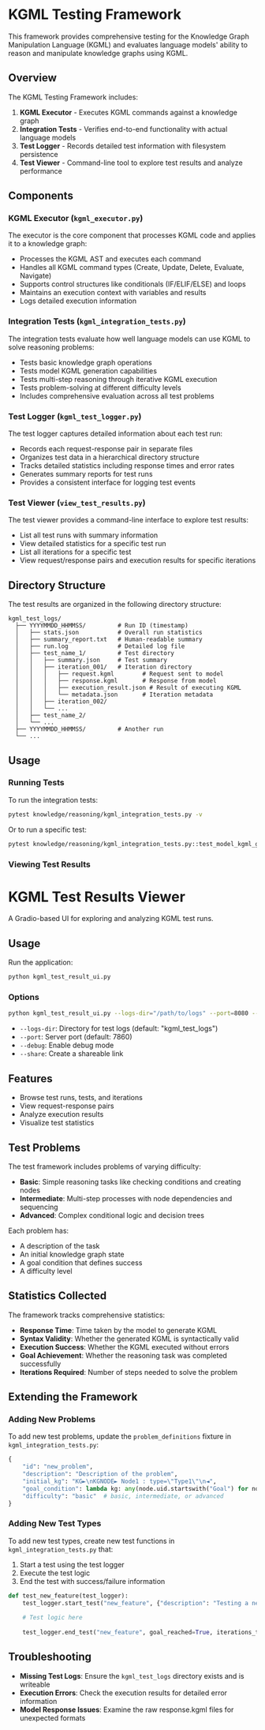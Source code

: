 # KGML Testing Framework

This framework provides comprehensive testing for the Knowledge Graph Manipulation Language (KGML) and evaluates language models' ability to reason and manipulate knowledge graphs using KGML.

## Overview

The KGML Testing Framework includes:

1. **KGML Executor** - Executes KGML commands against a knowledge graph
2. **Integration Tests** - Verifies end-to-end functionality with actual language models
3. **Test Logger** - Records detailed test information with filesystem persistence
4. **Test Viewer** - Command-line tool to explore test results and analyze performance

## Components

### KGML Executor (`kgml_executor.py`)

The executor is the core component that processes KGML code and applies it to a knowledge graph:

- Processes the KGML AST and executes each command
- Handles all KGML command types (Create, Update, Delete, Evaluate, Navigate)
- Supports control structures like conditionals (IF/ELIF/ELSE) and loops
- Maintains an execution context with variables and results
- Logs detailed execution information

### Integration Tests (`kgml_integration_tests.py`)

The integration tests evaluate how well language models can use KGML to solve reasoning problems:

- Tests basic knowledge graph operations
- Tests model KGML generation capabilities
- Tests multi-step reasoning through iterative KGML execution
- Tests problem-solving at different difficulty levels
- Includes comprehensive evaluation across all test problems

### Test Logger (`kgml_test_logger.py`)

The test logger captures detailed information about each test run:

- Records each request-response pair in separate files
- Organizes test data in a hierarchical directory structure
- Tracks detailed statistics including response times and error rates
- Generates summary reports for test runs
- Provides a consistent interface for logging test events

### Test Viewer (`view_test_results.py`)

The test viewer provides a command-line interface to explore test results:

- List all test runs with summary information
- View detailed statistics for a specific test run
- List all iterations for a specific test
- View request/response pairs and execution results for specific iterations

## Directory Structure

The test results are organized in the following directory structure:

```
kgml_test_logs/
  ├── YYYYMMDD_HHMMSS/         # Run ID (timestamp)
  │   ├── stats.json           # Overall run statistics
  │   ├── summary_report.txt   # Human-readable summary
  │   ├── run.log              # Detailed log file
  │   ├── test_name_1/         # Test directory
  │   │   ├── summary.json     # Test summary
  │   │   ├── iteration_001/   # Iteration directory
  │   │   │   ├── request.kgml        # Request sent to model
  │   │   │   ├── response.kgml       # Response from model
  │   │   │   ├── execution_result.json # Result of executing KGML
  │   │   │   └── metadata.json       # Iteration metadata
  │   │   ├── iteration_002/
  │   │   └── ...
  │   ├── test_name_2/
  │   └── ...
  ├── YYYYMMDD_HHMMSS/         # Another run
  └── ...
```

## Usage

### Running Tests

To run the integration tests:

```bash
pytest knowledge/reasoning/kgml_integration_tests.py -v
```

Or to run a specific test:

```bash
pytest knowledge/reasoning/kgml_integration_tests.py::test_model_kgml_generation -v
```

### Viewing Test Results

# KGML Test Results Viewer

A Gradio-based UI for exploring and analyzing KGML test runs.
## Usage

Run the application:

```bash
python kgml_test_result_ui.py
```

### Options

```bash
python kgml_test_result_ui.py --logs-dir="/path/to/logs" --port=8080 --debug --share
```

- `--logs-dir`: Directory for test logs (default: "kgml_test_logs")
- `--port`: Server port (default: 7860)
- `--debug`: Enable debug mode
- `--share`: Create a shareable link

## Features

- Browse test runs, tests, and iterations
- View request-response pairs
- Analyze execution results
- Visualize test statistics

## Test Problems

The test framework includes problems of varying difficulty:

- **Basic**: Simple reasoning tasks like checking conditions and creating nodes
- **Intermediate**: Multi-step processes with node dependencies and sequencing
- **Advanced**: Complex conditional logic and decision trees

Each problem has:
- A description of the task
- An initial knowledge graph state
- A goal condition that defines success
- A difficulty level

## Statistics Collected

The framework tracks comprehensive statistics:

- **Response Time**: Time taken by the model to generate KGML
- **Syntax Validity**: Whether the generated KGML is syntactically valid
- **Execution Success**: Whether the KGML executed without errors
- **Goal Achievement**: Whether the reasoning task was completed successfully
- **Iterations Required**: Number of steps needed to solve the problem

## Extending the Framework

### Adding New Problems

To add new test problems, update the `problem_definitions` fixture in `kgml_integration_tests.py`:

```python
{
    "id": "new_problem",
    "description": "Description of the problem",
    "initial_kg": "KG►\nKGNODE► Node1 : type=\"Type1\"\n◄",
    "goal_condition": lambda kg: any(node.uid.startswith("Goal") for node in kg.query_nodes()),
    "difficulty": "basic"  # basic, intermediate, or advanced
}
```

### Adding New Test Types

To add new test types, create new test functions in `kgml_integration_tests.py` that:

1. Start a test using the test logger
2. Execute the test logic
3. End the test with success/failure information

```python
def test_new_feature(test_logger):
    test_logger.start_test("new_feature", {"description": "Testing a new feature"})
    
    # Test logic here
    
    test_logger.end_test("new_feature", goal_reached=True, iterations_to_goal=1)
```

## Troubleshooting

- **Missing Test Logs**: Ensure the `kgml_test_logs` directory exists and is writeable
- **Execution Errors**: Check the execution results for detailed error information
- **Model Response Issues**: Examine the raw response.kgml files for unexpected formats